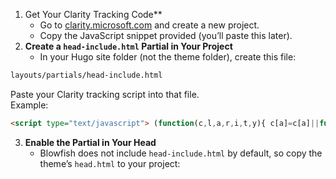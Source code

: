 1. Get Your Clarity Tracking Code**
	- Go to [clarity.microsoft.com](https://clarity.microsoft.com) and create a new project.
    - Copy the JavaScript snippet provided (you’ll paste this later).
2. **Create a `head-include.html` Partial in Your Project**
    - In your Hugo site folder (not the theme folder), create this file:

```bash
layouts/partials/head-include.html
```

Paste your Clarity tracking script into that file.  
Example:

```html
<script type="text/javascript"> (function(c,l,a,r,i,t,y){ c[a]=c[a]||function(){(c[a].q=c[a].q||[]).push(arguments)}; t=l.createElement(r);t.async=1;t.src="https://www.clarity.ms/tag/"+i; y=l.getElementsByTagName(r)[0];y.parentNode.insertBefore(t,y); })(window, document, "clarity", "script", "YOUR_PROJECT_ID"); </script>
```

3. **Enable the Partial in Your Head**
	- Blowfish does not include `head-include.html` by default, so copy the theme’s `head.html` to your project:
```
```